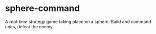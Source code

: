 # sphere-command
A real-time strategy game taking place on a sphere. Build and command units, defeat the enemy.
